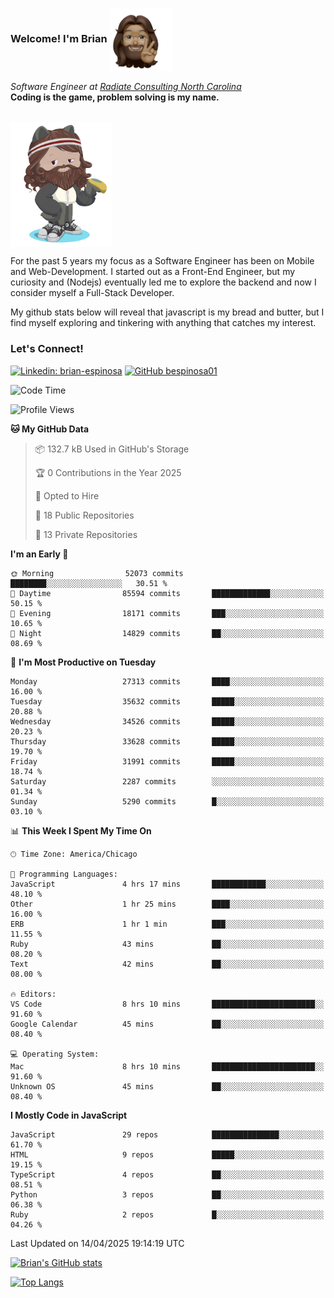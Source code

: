 ###  Welcome! I'm Brian <img align="center" src="https://github.com/bespinosa01/bespinosa01/blob/main/assets/peace-animoji.png" height="100" /></h2>
<p><em>Software Engineer at <a href="https://www.radiateconsulting.coop/north-carolina-tech-coop">Radiate Consulting North Carolina</a>
 <br/>
<!-- </br>Developer Consultant at <a href="https://codethedream.org/">Code The Dream</a> -->
</em> <b>Coding is the game, problem solving is my name.</b></p>

<br/>


 <img align="center" src="https://github.com/bespinosa01/bespinosa01/blob/main/assets/octo-me.png" height="200" /> 
 <p>
 For the past 5 years my focus as a Software Engineer has been on Mobile and Web-Development. I started out as a Front-End Engineer, but my curiosity and (Nodejs) eventually led me to explore the backend and now I consider myself a Full-Stack Developer.
</p>
<p>
 My github stats below will reveal that javascript is my bread and butter, but I find myself exploring and tinkering with anything that catches my interest. 
 </p>
 
 
### Let's Connect!

[![Linkedin: brian-espinosa](https://img.shields.io/badge/-brian--espinosa-blue?style=flat-square&logo=Linkedin&logoColor=white&link=https://www.linkedin.com/in/brian-espinosa/)](https://www.linkedin.com/in/brian-espinosa/)
[![GitHub bespinosa01](https://img.shields.io/github/followers/bespinosa01?label=follow&style=social)](https://github.com/bespinosa01)



<!--START_SECTION:waka-->
![Code Time](http://img.shields.io/badge/Code%20Time-1%2C775%20hrs%2049%20mins-blue)

![Profile Views](http://img.shields.io/badge/Profile%20Views-0-blue)

**🐱 My GitHub Data** 

> 📦 132.7 kB Used in GitHub's Storage 
 > 
> 🏆 0 Contributions in the Year 2025
 > 
> 💼 Opted to Hire
 > 
> 📜 18 Public Repositories 
 > 
> 🔑 13 Private Repositories 
 > 
**I'm an Early 🐤** 

```text
🌞 Morning                52073 commits       ████████░░░░░░░░░░░░░░░░░   30.51 % 
🌆 Daytime                85594 commits       █████████████░░░░░░░░░░░░   50.15 % 
🌃 Evening                18171 commits       ███░░░░░░░░░░░░░░░░░░░░░░   10.65 % 
🌙 Night                  14829 commits       ██░░░░░░░░░░░░░░░░░░░░░░░   08.69 % 
```
📅 **I'm Most Productive on Tuesday** 

```text
Monday                   27313 commits       ████░░░░░░░░░░░░░░░░░░░░░   16.00 % 
Tuesday                  35632 commits       █████░░░░░░░░░░░░░░░░░░░░   20.88 % 
Wednesday                34526 commits       █████░░░░░░░░░░░░░░░░░░░░   20.23 % 
Thursday                 33628 commits       █████░░░░░░░░░░░░░░░░░░░░   19.70 % 
Friday                   31991 commits       █████░░░░░░░░░░░░░░░░░░░░   18.74 % 
Saturday                 2287 commits        ░░░░░░░░░░░░░░░░░░░░░░░░░   01.34 % 
Sunday                   5290 commits        █░░░░░░░░░░░░░░░░░░░░░░░░   03.10 % 
```


📊 **This Week I Spent My Time On** 

```text
🕑︎ Time Zone: America/Chicago

💬 Programming Languages: 
JavaScript               4 hrs 17 mins       ████████████░░░░░░░░░░░░░   48.10 % 
Other                    1 hr 25 mins        ████░░░░░░░░░░░░░░░░░░░░░   16.00 % 
ERB                      1 hr 1 min          ███░░░░░░░░░░░░░░░░░░░░░░   11.55 % 
Ruby                     43 mins             ██░░░░░░░░░░░░░░░░░░░░░░░   08.20 % 
Text                     42 mins             ██░░░░░░░░░░░░░░░░░░░░░░░   08.00 % 

🔥 Editors: 
VS Code                  8 hrs 10 mins       ███████████████████████░░   91.60 % 
Google Calendar          45 mins             ██░░░░░░░░░░░░░░░░░░░░░░░   08.40 % 

💻 Operating System: 
Mac                      8 hrs 10 mins       ███████████████████████░░   91.60 % 
Unknown OS               45 mins             ██░░░░░░░░░░░░░░░░░░░░░░░   08.40 % 
```

**I Mostly Code in JavaScript** 

```text
JavaScript               29 repos            ███████████████░░░░░░░░░░   61.70 % 
HTML                     9 repos             █████░░░░░░░░░░░░░░░░░░░░   19.15 % 
TypeScript               4 repos             ██░░░░░░░░░░░░░░░░░░░░░░░   08.51 % 
Python                   3 repos             ██░░░░░░░░░░░░░░░░░░░░░░░   06.38 % 
Ruby                     2 repos             █░░░░░░░░░░░░░░░░░░░░░░░░   04.26 % 
```




 Last Updated on 14/04/2025 19:14:19 UTC
<!--END_SECTION:waka-->


<!--  Github STATS -->
[![Brian's GitHub stats](https://github-readme-stats.vercel.app/api?username=bespinosa01&hide=stars,contribs&count_private=true&show_icons=true)](https://github.com/anuraghazra/github-readme-stats)

[![Top Langs](https://github-readme-stats.vercel.app/api/top-langs/?username=bespinosa01&layout=compact)](https://github.com/anuraghazra/github-readme-stats)



<!--
**bespinosa01/bespinosa01** is a ✨ _special_ ✨ repository because its `README.md` (this file) appears on your GitHub profile.

Here are some ideas to get you started:

- 🔭 I’m currently working on ...
- 🌱 I’m currently learning ...
- 👯 I’m looking to collaborate on ...
- 🤔 I’m looking for help with ...
- 💬 Ask me about ...
- 📫 How to reach me: ...
- 😄 Pronouns: ...
- ⚡ Fun fact: ...
-->

